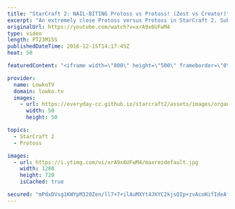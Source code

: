 ```yaml
---
title: "StarCraft 2: NAIL-BITING Protoss vs Protoss! (Zest vs Creator)"
excerpt: "An extremely close Protoss versus Protoss in StarCraft 2. Subscribe for more videos: http://lowko.tv/youtube More StarCraft 2 Casts: https://goo.gl/fi5EXG  Zest and Creator are two of the best Protoss players in the world. While Zest may be more accomplished overall, Creator has always been an extremely"
originalUrl: https://youtube.com/watch?v=xrA9x6UFwM4
type: video
length: PT23M15S
publishedDateTime: 2016-12-15T14:17:45Z
heat: 50

featuredContent: "<iframe width=\"800\" height=\"500\" frameborder=\"0\" src=\"https://www.youtube.com/embed/xrA9x6UFwM4\" allow=\"accelerometer; autoplay; encrypted-media; gyroscope; picture-in-picture\" allowfullscreen></iframe>"

provider:
  name: LowkoTV
  domain: lowko.tv
  images:
    - url: https://everyday-cc.github.io/starcraft2/assets/images/organizations/lowko.tv-50x50.jpg
      width: 50
      height: 50

topics:
  - StarCraft 2
  - Protoss

images:
  - url: https://i.ytimg.com/vi/xrA9x6UFwM4/maxresdefault.jpg
    width: 1280
    height: 720
    isCached: true

secured: "mPdxDVsg1KWYpM328Zen/ll7+7+ilAuMXYt4JKYC2kjsQIp+zvAcoHifIdeAfQ7dazYQVhN2S42UBT25BVO0qCfbALw0GS930FJW1CsGpJ77U8ptxWhz30qkxCO/3uShdXFOqjo017xXGAUp/0DJL2Q8OJeYXn5z+13nFb6a1uSGbwy6yHD7T0pCBjKYQw4+DvTMeg7w2mh25Uq/D+w2kO4sVRFCozL3dbcPNNUkTucDhNU6RulUHX1sFpySWSurFovLrDZRC3BEQiBI5bbA+e7HTGRQmjLSvRfdID3tarzgKVqr7PthqCNf0J/0+Se2MXGfyJCKYHNPti1fpnYkTp1VxlbEeHjwlzXvXNzMTNOy5nE98TIZ/Uc9sHoTyLpoaJbjD5RxxB/Zcujj1n61hZZ5ENVpUu+I/dfjCyty5t6rpgROc/1ijqjQ6LhFAIm/;8L1s/XVQOxQPk8516OI5gQ=="
---
```


